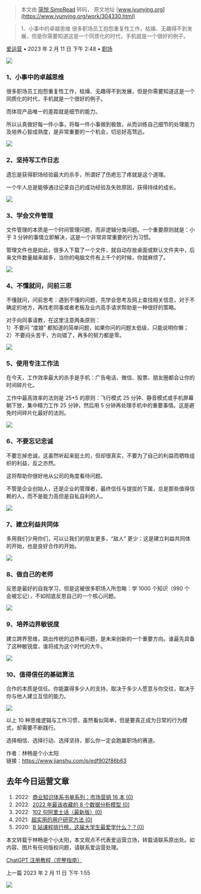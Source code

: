 > 本文由 [简悦 SimpRead](http://ksria.com/simpread/) 转码， 原文地址 [www.iyunying.org](https://www.iyunying.org/work/304330.html)

> 1、小事中的卓越思维 很多职场员工抱怨重复性工作，枯燥、无趣得不到发展，但是你需要知道这是一个同质化的时代，手机就是一个很好的例子。

[爱运营](https://www.iyunying.org/geren/adminmaster) • 2023 年 2 月 11 日 下午 2:48 • [职场](https://www.iyunying.org/work)

[![](https://www.iyunying.org/wp-content/uploads/2022/10/800_60.png)](https://api.kuaidi100.com/home?utm_source=aiyuny)

### 1、小事中的卓越思维

很多职场员工抱怨重复性工作，枯燥、无趣得不到发展，但是你需要知道这是一个同质化的时代，手机就是一个很好的例子。

而体现产品唯一的差距就是细节的能力。

所以认真做好每一件小事，将每一件小事做到极致，从而训练自己细节的处理能力及培养心智成熟度，是非常重要的一个机会，切忌好高骛远。

![](https://www.iyunying.org/wp-content/uploads/2023/02/yunying5-1676098123.jpeg)

### 2、坚持写工作日志

遗忘是获得职场经验最大的杀手，所谓好了伤疤忘了疼就是这个道理。

一个牛人总是能够通过记录自己的成功经验及失败原因，获得持续的成长。

![](https://www.iyunying.org/wp-content/uploads/2023/02/yunying8-1676098123.jpeg)

### 3、学会文件管理

文件管理的本质是一个时间管理问题，而非逻辑分类问题。一个重要原则就是：小于 3 分钟的事情立即解决，这是一个非常非常重要的行为习惯。

管理文件也是如此，很多人下载了一个文件，就自动存放桌面或默认文件夹中，后来文件数量越来越多，当你的电脑文件有上千个的时候，你就麻烦了。

![](https://www.iyunying.org/wp-content/uploads/2023/02/yunying1-1676098123.jpeg)

### 4、不懂就问，问前三思

不懂就问，问前思考：遇到不懂的问题，先学会思考及网上查找相关信息，对于不确定的地方，再找老同事或者老板及业内高手请求帮助是一种很好的策略。

对于向同事请教，在这里注意两条原则：  
1）不要问 “度娘” 都知道的简单问题，如果你问的问题太低级，只能说明你懒；  
2）不要闷头苦干，方向错了，再多的努力都是零。

![](https://www.iyunying.org/wp-content/uploads/2023/02/yunying8-1676098124.jpeg)

### 5、使用专注工作法

在今天，工作效率最大的杀手是手机：广告电话、微信、股票、朋友圈都会让你的时间碎片化。

工作中最高效率的法则是 25+5 的原则：飞行模式 25 分钟、静音模式或手机屏幕朝下放，集中精力工作 25 分钟，然后用 5 分钟再处理手机中的重要事情。这是避免时间碎片化最好的法则。

![](https://www.iyunying.org/wp-content/uploads/2023/02/yunying4-1676098124.jpeg)

### 6、不要忘记忠诚

不要忘掉忠诚，这虽然听起来挺土的，但却很真实，不要为了自己的利益而牺牲组织的利益，反之亦然。

这将帮助你很好地从公司的角度看待问题。

不管是企业创始人，还是企业的管理者，最终信任与提拔的下属，总是那些值得信赖的人，而不是能力高但是自私自利的人。

![](https://www.iyunying.org/wp-content/uploads/2023/02/yunying0-1676098124.jpeg)

### 7、建立利益共同体

多用我们少用你们，可以让我们的朋友更多，“敌人” 更少：这是建立利益共同体的开始，也是良好合作的开始。

![](https://www.iyunying.org/wp-content/uploads/2023/02/yunying7-1676098125.jpeg)

### 8、做自己的老师

反思是最好的自我学习，但是这被很多职场人所忽略：学 1000 个知识（990 个会被忘记），不如彻底反思自己的一个核心问题。

![](https://www.iyunying.org/wp-content/uploads/2023/02/yunying0-1676098125.jpeg)

### 9、培养边界敏锐度

建立跨界思维，跳出传统的边界看问题，是未来创新的一个重要方向。谁最先具备了这种敏锐度，谁将成为这个时代的大牛。

![](https://www.iyunying.org/wp-content/uploads/2023/02/yunying2-1676098125.jpeg)

### 10、值得信任的基础算法

合作的本质是信任。你能赢得多少人的支持，取决于多少人愿意与你交往，取决于你与他人建立互信的能力。

![](https://www.iyunying.org/wp-content/uploads/2023/02/yunying2-1676098125-1.jpeg)

以上 10 种思维逻辑与工作习惯，虽然看似简单，但是要真正成为日常的行为模式，却需要不断践行。

选择相信、选择行动、选择坚持，那么你一定会跑赢职场的赛道。

作者：林畅是个小太阳  
链接：https://www.jianshu.com/p/edf902f86b63

去年今日运营文章
--------

1.  2022:  [商业知识体系书单系列：市场营销 16 本 (0)](https://www.iyunying.org/yunying/shudan/271308.html "Permanent Link to 商业知识体系书单系列：市场营销16本")
2.  2022:  [2022 年最该收藏的 8 个数据分析模型 (0)](https://www.iyunying.org/seo/dataanalysis/271290.html "Permanent Link to 2022年最该收藏的8个数据分析模型")
3.  2022:  [102 句阿里土话（最新版）(0)](https://www.iyunying.org/news/271287.html "Permanent Link to 102句阿里土话（最新版）")
4.  2021:  [超实用的用户研究方法 (0)](https://www.iyunying.org/yunying/yhyy/239862.html "Permanent Link to 超实用的用户研究方法")
5.  2020:  [B 站课程排行榜，这届大学生最爱学什么？？(0)](https://www.iyunying.org/seo/dataanalysis/187460.html "Permanent Link to B站课程排行榜，这届大学生最爱学什么？？")

本文转载于林畅是个小太阳，本文观点不代表爱运营立场，转载请联系原出处。如内容、图片有任何版权问题，请联系爱运营处理。

[ChatGPT 注册教程（完整指南）](https://www.iyunying.org/news/304314.html "ChatGPT注册教程（完整指南）")

上一篇 2023 年 2 月 11 日 下午 1:55

[![](https://www.iyunying.org/wp-content/uploads/2022/10/800_60.png)](https://api.kuaidi100.com/home?utm_source=aiyuny)